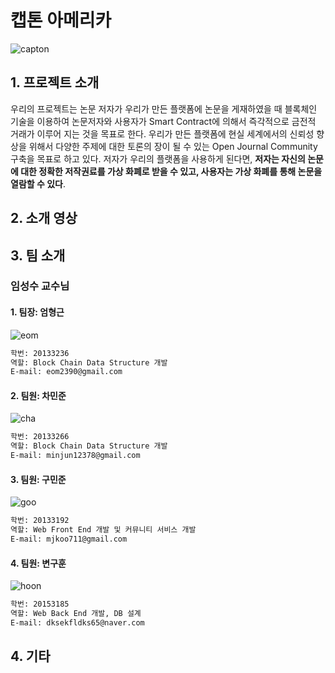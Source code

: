 # 캡톤 아메리카
![capton](./img/cap.png)
## 1. 프로젝트 소개
우리의 프로젝트는 논문 저자가 우리가 만든 플랫폼에 논문을 게재하였을 때 블록체인 기술을 이용하여 논문저자와 사용자가 Smart  Contract에 의해서 즉각적으로 금전적 거래가 이루어 지는 것을 목표로 한다.  우리가 만든 플랫폼에 현실 세계에서의 신뢰성 향상을 위해서 다양한 주제에 대한 토론의 장이 될 수 있는 Open Journal Community 구축을 목표로 하고 있다. 저자가 우리의 플랫폼을 사용하게 된다면, **저자는 자신의 논문에 대한 정확한 저작권료를 가상 화폐로 받을 수 있고, 사용자는 가상 화폐를 통해 논문을 열람할 수 있다**. 

## 2. 소개 영상


## 3. 팀 소개
### 임성수 교수님

#### 1.  팀장: 엄형근 
![eom](./img/eom.jpg)
 ```markdown
학번: 20133236
역할: Block Chain Data Structure 개발
E-mail: eom2390@gmail.com
```
#### 2.  팀원: 차민준 
![cha](./img/cha.jpg)
 ```markdown
학번: 20133266
역할: Block Chain Data Structure 개발
E-mail: minjun12378@gmail.com
```
#### 3.  팀원: 구민준
![goo](./img/goo.jpg)
 ```markdown
학번: 20133192
역할: Web Front End 개발 및 커뮤니티 서비스 개발
E-mail: mjkoo711@gmail.com
```
#### 4.  팀원: 변구훈
![hoon](./img/goohoon.jpg)
 ```markdown
학번: 20153185
역할: Web Back End 개발, DB 설계
E-mail: dksekfldks65@naver.com  
```
## 4. 기타



 